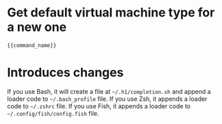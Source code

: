 # Get default virtual machine type for a new one

```
{{command_name}}
```

# Introduces changes

If you use Bash, it will create a file at ```~/.h1/completion.sh``` and append a loader code to ```~/.bash_profile``` file.
If you use Zsh, it appends a loader code to ```~/.zshrc``` file.
If you use Fish, it appends a loader code to ```~/.config/fish/config.fish``` file.
